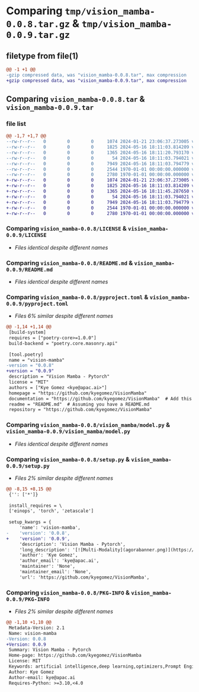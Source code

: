 # Comparing `tmp/vision_mamba-0.0.8.tar.gz` & `tmp/vision_mamba-0.0.9.tar.gz`

## filetype from file(1)

```diff
@@ -1 +1 @@
-gzip compressed data, was "vision_mamba-0.0.8.tar", max compression
+gzip compressed data, was "vision_mamba-0.0.9.tar", max compression
```

## Comparing `vision_mamba-0.0.8.tar` & `vision_mamba-0.0.9.tar`

### file list

```diff
@@ -1,7 +1,7 @@
--rw-r--r--   0        0        0     1074 2024-01-21 23:06:37.273005 vision_mamba-0.0.8/LICENSE
--rw-r--r--   0        0        0     1825 2024-05-16 18:11:03.814209 vision_mamba-0.0.8/README.md
--rw-r--r--   0        0        0     1365 2024-05-16 18:11:20.793170 vision_mamba-0.0.8/pyproject.toml
--rw-r--r--   0        0        0       54 2024-05-16 18:11:03.794021 vision_mamba-0.0.8/vision_mamba/__init__.py
--rw-r--r--   0        0        0     7949 2024-05-16 18:11:03.794779 vision_mamba-0.0.8/vision_mamba/model.py
--rw-r--r--   0        0        0     2544 1970-01-01 00:00:00.000000 vision_mamba-0.0.8/setup.py
--rw-r--r--   0        0        0     2780 1970-01-01 00:00:00.000000 vision_mamba-0.0.8/PKG-INFO
+-rw-r--r--   0        0        0     1074 2024-01-21 23:06:37.273005 vision_mamba-0.0.9/LICENSE
+-rw-r--r--   0        0        0     1825 2024-05-16 18:11:03.814209 vision_mamba-0.0.9/README.md
+-rw-r--r--   0        0        0     1365 2024-05-16 18:11:45.287650 vision_mamba-0.0.9/pyproject.toml
+-rw-r--r--   0        0        0       54 2024-05-16 18:11:03.794021 vision_mamba-0.0.9/vision_mamba/__init__.py
+-rw-r--r--   0        0        0     7949 2024-05-16 18:11:03.794779 vision_mamba-0.0.9/vision_mamba/model.py
+-rw-r--r--   0        0        0     2544 1970-01-01 00:00:00.000000 vision_mamba-0.0.9/setup.py
+-rw-r--r--   0        0        0     2780 1970-01-01 00:00:00.000000 vision_mamba-0.0.9/PKG-INFO
```

### Comparing `vision_mamba-0.0.8/LICENSE` & `vision_mamba-0.0.9/LICENSE`

 * *Files identical despite different names*

### Comparing `vision_mamba-0.0.8/README.md` & `vision_mamba-0.0.9/README.md`

 * *Files identical despite different names*

### Comparing `vision_mamba-0.0.8/pyproject.toml` & `vision_mamba-0.0.9/pyproject.toml`

 * *Files 6% similar despite different names*

```diff
@@ -1,14 +1,14 @@
 [build-system]
 requires = ["poetry-core>=1.0.0"]
 build-backend = "poetry.core.masonry.api"
 
 [tool.poetry]
 name = "vision-mamba"
-version = "0.0.8"
+version = "0.0.9"
 description = "Vision Mamba - Pytorch"
 license = "MIT"
 authors = ["Kye Gomez <kye@apac.ai>"]
 homepage = "https://github.com/kyegomez/VisionMamba"
 documentation = "https://github.com/kyegomez/VisionMamba"  # Add this if you have documentation.
 readme = "README.md"  # Assuming you have a README.md
 repository = "https://github.com/kyegomez/VisionMamba"
```

### Comparing `vision_mamba-0.0.8/vision_mamba/model.py` & `vision_mamba-0.0.9/vision_mamba/model.py`

 * *Files identical despite different names*

### Comparing `vision_mamba-0.0.8/setup.py` & `vision_mamba-0.0.9/setup.py`

 * *Files 2% similar despite different names*

```diff
@@ -8,15 +8,15 @@
 {'': ['*']}
 
 install_requires = \
 ['einops', 'torch', 'zetascale']
 
 setup_kwargs = {
     'name': 'vision-mamba',
-    'version': '0.0.8',
+    'version': '0.0.9',
     'description': 'Vision Mamba - Pytorch',
     'long_description': '[![Multi-Modality](agorabanner.png)](https://discord.gg/qUtxnK2NMf)\n\n# Vision Mamba\nImplementation of Vision Mamba from the paper: "Vision Mamba: Efficient Visual Representation Learning with Bidirectional State Space Model" It\'s 2.8x faster than DeiT and saves 86.8% GPU memory when performing batch inference to extract features on high-res images. \n\n[PAPER LINK](https://arxiv.org/abs/2401.09417)\n\n## Installation\n\n```bash\npip install vision-mamba\n```\n\n# Usage\n```python\nimport torch\nfrom vision_mamba import Vim\n\n# Forward pass\nx = torch.randn(1, 3, 224, 224)  # Input tensor with shape (batch_size, channels, height, width)\n\n# Model\nmodel = Vim(\n    dim=256,  # Dimension of the transformer model\n    heads=8,  # Number of attention heads\n    dt_rank=32,  # Rank of the dynamic routing matrix\n    dim_inner=256,  # Inner dimension of the transformer model\n    d_state=256,  # Dimension of the state vector\n    num_classes=1000,  # Number of output classes\n    image_size=224,  # Size of the input image\n    patch_size=16,  # Size of each image patch\n    channels=3,  # Number of input channels\n    dropout=0.1,  # Dropout rate\n    depth=12,  # Depth of the transformer model\n)\n\n# Forward pass\nout = model(x)  # Output tensor from the model\nprint(out.shape)  # Print the shape of the output tensor\nprint(out)  # Print the output tensor\n\n\n\n```\n\n\n\n## Citation\n```bibtex\n@misc{zhu2024vision,\n    title={Vision Mamba: Efficient Visual Representation Learning with Bidirectional State Space Model}, \n    author={Lianghui Zhu and Bencheng Liao and Qian Zhang and Xinlong Wang and Wenyu Liu and Xinggang Wang},\n    year={2024},\n    eprint={2401.09417},\n    archivePrefix={arXiv},\n    primaryClass={cs.CV}\n}\n```\n\n# License\nMIT\n\n\n\n# Todo\n- [ ] Create training script for imagenet\n- [ ] Create a visual mamba for facial recognition',
     'author': 'Kye Gomez',
     'author_email': 'kye@apac.ai',
     'maintainer': 'None',
     'maintainer_email': 'None',
     'url': 'https://github.com/kyegomez/VisionMamba',
```

### Comparing `vision_mamba-0.0.8/PKG-INFO` & `vision_mamba-0.0.9/PKG-INFO`

 * *Files 2% similar despite different names*

```diff
@@ -1,10 +1,10 @@
 Metadata-Version: 2.1
 Name: vision-mamba
-Version: 0.0.8
+Version: 0.0.9
 Summary: Vision Mamba - Pytorch
 Home-page: https://github.com/kyegomez/VisionMamba
 License: MIT
 Keywords: artificial intelligence,deep learning,optimizers,Prompt Engineering
 Author: Kye Gomez
 Author-email: kye@apac.ai
 Requires-Python: >=3.10,<4.0
```

